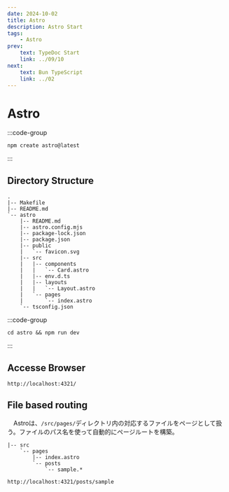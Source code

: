 ```yaml
---
date: 2024-10-02
title: Astro
description: Astro Start
tags: 
    - Astro
prev:
    text: TypeDoc Start
    link: ../09/10
next:
    text: Bun TypeScript
    link: ../02
---
```


# Astro

:::code-group
```sh[npm]
npm create astro@latest
```
:::

## Directory Structure
```
.
|-- Makefile
|-- README.md
`-- astro
    |-- README.md
    |-- astro.config.mjs
    |-- package-lock.json
    |-- package.json
    |-- public
    |   `-- favicon.svg
    |-- src
    |   |-- components
    |   |   `-- Card.astro
    |   |-- env.d.ts
    |   |-- layouts
    |   |   `-- Layout.astro
    |   `-- pages
    |       `-- index.astro
    `-- tsconfig.json
```

:::code-group
```sh[npm]
cd astro && npm run dev
```
:::

## Accesse Browser
```
http://localhost:4321/
```

## File based routing

&emsp;Astroは、`/src/pages/`ディレクトリ内の対応するファイルをページとして扱う。ファイルのパス名を使って自動的にページルートを構築。

```
|-- src
    `-- pages
        |-- index.astro
        `-- posts
            `-- sample.*
```

```
http://localhost:4321/posts/sample
```